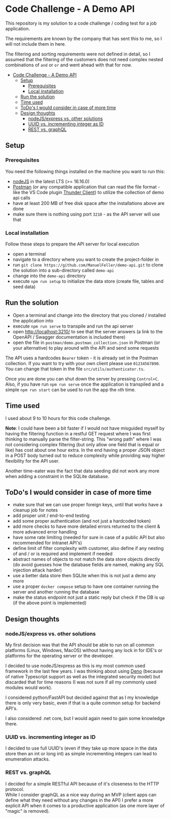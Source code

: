 # Code Challenge - A Demo API

This repository is my solution to a code challenge / coding test for a job application.

The requirements are known by the company that has sent this to me, so I will not include them in here.

The filtering and sorting requirements were not defined in detail, so I assumed that the filtering of the customers does not need complex nested combinations of `and` or `or` and went ahead with that for now.

- [Code Challenge - A Demo API](#code-challenge---a-demo-api)
	- [Setup](#setup)
		- [Prerequisites](#prerequisites)
		- [Local installation](#local-installation)
	- [Run the solution](#run-the-solution)
	- [Time used](#time-used)
	- [ToDo's I would consider in case of more time](#todos-i-would-consider-in-case-of-more-time)
	- [Design thoughts](#design-thoughts)
		- [nodeJS/express vs. other solutions](#nodejsexpress-vs-other-solutions)
		- [UUID vs. incrementing integer as ID](#uuid-vs-incrementing-integer-as-id)
		- [REST vs. graphQL](#rest-vs-graphql)

## Setup

### Prerequisites

You need the following things installed on the machine you want to run this:

- [nodeJS](https://nodejs.org/en/) in the latest LTS (>= 16.16.0)
- [Postman](https://www.postman.com/) (or any compatible application that can read the file format - like the VS Code plugin [Thunder Client](https://www.thunderclient.com/)) to utilize the collection of demo api calls
- have at least 200 MB of free disk space after the installations above are done
- make sure there is nothing using port `3210` - as the API server will use that

### Local installation

Follow these steps to prepare the API server for local execution

- open a terminal
- navigate to a directory where you want to create the project-folder in
- run `git clone https://github.com/ManuelFeller/demo-api.git` to clone the solution into a sub-directory called `demo-api`
- change into the `demo-api` directory
- execute `npm run setup` to initialize the data store (create file, tables and seed data)

## Run the solution

- Open a terminal and change into the directory that you cloned / installed the application into
- execute `npm run serve` to transpile and run the api server
- open [http://localhost:3210/](http://localhost:3210/) to see that the server answers (a link to the OpenAPI / Swagger documentation is included there)
- open the file in `postman/demo.postman_collection.json` in Postman (or your alternative) to play around with the API and send some requests

The API uses a hardcodes `Bearer` token - it is already set in the Postman collection. If you want to try with your own client please use `01234567890`. You can change that token in the file `src/utils/authenticator.ts`.

Once you are done you can shut down the server by pressing `Control+C`.  
Also, if you have run `npm run serve` once the application is transpiled and a simple `npm run start` can be used to run the app the `n`th time.

## Time used

I used about 9 to 10 hours for this code challenge.

**Note**: I could have been a bit faster if I would not have misguided myself by having the filtering function in a restful GET request where I was first thinking to manually parse the filter-string. This "wrong path" where I was not considering complex filtering (but only allow one field that is equal or like) has cost about one hour extra. In the end having a proper JSON object in a POST body turned out to reduce complexity while providing way higher flexibility for the API user.

Another time-eater was the fact that data seeding did not work any more when adding a constraint in the SQLite database.

## ToDo's I would consider in case of more time

- make sure that we can use proper foreign keys, until that works have a cleanup job for notes
- add proper unit / end-to-end testing
- add some proper authentication (and not just a hardcoded token)
- add more checks to have more detailed errors returned to the client & more advanced error handling
- have some rate limiting (needed for sure in case of a public API but also recommended for intranet API's)
- define limit of filter complexity with customer, also define if any nesting of and / or is required and implement if needed
- abstract names of objects to not match the data store objects directly (do avoid guesses how the database fields are named, making any SQL injection attack harder)
- use a better data store then SQLite when this is not just a demo any more
- use a proper `docker compose` setup to have one container running the server and another running the database
- make the status endpoint not just a static reply but check if the DB is up (if the above point is implemented)

## Design thoughts

### nodeJS/express vs. other solutions

My first decision was that the API should be able to run on all common platforms (Linux, Windows, MacOS) without having any lock in for IDE's or platforms for the operating server or the developer.

I decided to use nodeJS/express as this is my most common used framework in the last few years. I was thinking about using [Deno](https://deno.land/) (because of native Typescript support as well as the integrated security model) but discarded that for time reasons (I was not sure if all my commonly used modules would work).

I considered python/FastAPI but decided against that as I my knowledge there is only very basic, even if that is a quite common setup for backend API's.

I also considered .net core, but I would again need to gain some knowledge there.

### UUID vs. incrementing integer as ID

I decided to use full UUID's (even if they take up more space in the data store then an int or long int) as simple incrementing integers can lead to enumeration attacks.

### REST vs. graphQL

I decided for a simple RESTful API because of it's closeness to the HTTP protocol.  
While I consider graphQL as a nice way during an MVP (client apps can define what they need without any changes in the API) I prefer a more explicit API when it comes to a productive application (as one more layer of "magic" is removed).


